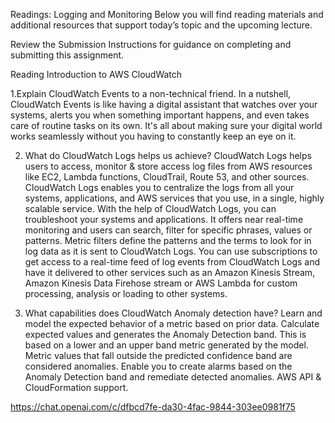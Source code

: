 Readings: Logging and Monitoring
Below you will find reading materials and additional resources that support today’s topic and the upcoming lecture.

Review the Submission Instructions for guidance on completing and submitting this assignment.

Reading
Introduction to AWS CloudWatch

1.Explain CloudWatch Events to a non-technical friend. In a nutshell, CloudWatch Events is like having a digital assistant that watches over your systems, alerts you when something important happens, and even takes care of routine tasks on its own. It's all about making sure your digital world works seamlessly without you having to constantly keep an eye on it.

2. What do CloudWatch Logs helps us achieve? CloudWatch Logs helps users to access, monitor & store access log files from AWS resources like EC2, Lambda functions, CloudTrail, Route 53, and other sources. CloudWatch Logs enables you to centralize the logs from all your systems, applications, and AWS services that you use, in a single, highly scalable service. With the help of CloudWatch Logs, you can troubleshoot your systems and applications. It offers near real-time monitoring and users can search, filter for specific phrases, values or patterns. Metric filters define the patterns and the terms to look for in log data as it is sent to CloudWatch Logs. You can use subscriptions to get access to a real-time feed of log events from CloudWatch Logs and have it delivered to other services such as an Amazon Kinesis Stream, Amazon Kinesis Data Firehose stream or AWS Lambda for custom processing, analysis or loading to other systems.

3. What capabilities does CloudWatch Anomaly detection have? Learn and model the expected behavior of a metric based on prior data.
Calculate expected values and generates the Anomaly Detection band. This is based on a lower and an upper band metric generated by the model. Metric values that fall outside the predicted confidence band are considered anomalies.
Enable you to create alarms based on the Anomaly Detection band and remediate detected anomalies.
AWS API & CloudFormation support.

https://chat.openai.com/c/dfbcd7fe-da30-4fac-9844-303ee0981f75
